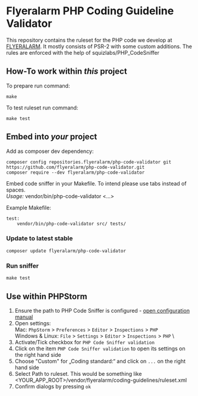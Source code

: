 # Flyeralarm PHP Coding Guideline Validator


This repository contains the ruleset for the PHP code we develop at [FLYERALARM](https://flyeralarm.com). 
It mostly consists of PSR-2 with some custom additions. The rules are enforced with the help of squizlabs/PHP_CodeSniffer


## How-To work within *this* project
To prepare run command:
```
make
```

To test ruleset run command:
```
make test
```


## Embed into *your* project

Add as composer dev dependency:
```
composer config repositories.flyeralarm/php-code-validator git https://github.com/flyeralarm/php-code-validator.git
composer require --dev flyeralarm/php-code-validator
```

Embed code sniffer in your Makefile. To intend please use tabs instead of spaces. \
_Usage:_ vendor/bin/php-code-validator <folder-to-test-one> <folder-to-test-two> <...>

Example Makefile:
```
test:
	vendor/bin/php-code-validator src/ tests/
```


### Update to latest stable

```
composer update flyeralarm/php-code-validator
```


### Run sniffer
```
make test
```


## Use within PHPStorm
1) Ensure the path to PHP Code Sniffer is configured - [open configuration manual](https://confluence.jetbrains.com/display/PhpStorm/PHP+Code+Sniffer+in+PhpStorm#PHPCodeSnifferinPhpStorm-1.1.SpecifyingthepathtoPHPCodeSniffer) 
2) Open settings: \
   Mac: `PhpStorm` > `Preferences` > `Editor` > `Inspections` > `PHP` \
   Windows & Linux: `File` > `Settings` > `Editor` > `Inspections` > `PHP` \
3) Activate/Tick checkbox for `PHP Code Sniffer validation`
4) Click on the item `PHP Code Sniffer validation` to open its settings on the right hand side
5) Choose "Custom" for „Coding standard:“ and click on `...` on the right hand side
6) Select Path to ruleset. This would be something like <YOUR_APP_ROOT>/vendor/flyeralarm/coding-guidelines/ruleset.xml
7) Confirm dialogs by pressing `ok`
